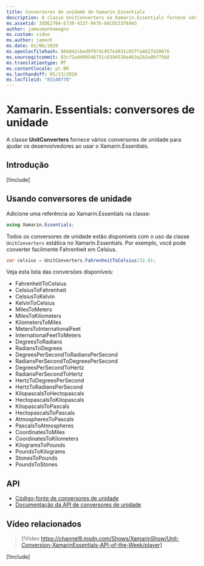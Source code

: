 ```yaml
---
title: Conversores de unidade do Xamarin.Essentials
description: A classe UnitConverters no Xamarin.Essentials fornece vários conversores de unidade para ajudar os desenvolvedores ao usar o Xamarin.Essentials.
ms.assetid: 35DE2704-E730-4337-9476-66CD53376943
author: jamesmontemagno
ms.custom: video
ms.author: jamont
ms.date: 01/06/2020
ms.openlocfilehash: 866842cbed9f97dc957e3631c037fa8d27d20076
ms.sourcegitcommit: 83cf2a4d99546751c6394510a463a2b2a8bf75b8
ms.translationtype: MT
ms.contentlocale: pt-BR
ms.lasthandoff: 05/13/2020
ms.locfileid: "83149778"
---
```

# <a name="xamarinessentials-unit-converters"></a>Xamarin. Essentials: conversores de unidade

A classe **UnitConverters** fornece vários conversores de unidade para ajudar os desenvolvedores ao usar o Xamarin.Essentials.

## <a name="get-started"></a>Introdução

[!include[](~/essentials/includes/get-started.md)]

## <a name="using-unit-converters"></a>Usando conversores de unidade

Adicione uma referência ao Xamarin.Essentials na classe:

```csharp
using Xamarin.Essentials;
```

Todos os conversores de unidade estão disponíveis com o uso da classe `UnitConverters` estática no Xamarin.Essentials. Por exemplo, você pode converter facilmente Fahrenheit em Celsius.

```csharp
var celsius = UnitConverters.FahrenheitToCelsius(32.0);
```

Veja esta lista das conversões disponíveis:

- FahrenheitToCelsius
- CelsiusToFahrenheit
- CelsiusToKelvin
- KelvinToCelsius
- MilesToMeters
- MilesToKilometers
- KilometersToMiles
- MetersToInternationalFeet
- InternationalFeetToMeters
- DegreesToRadians
- RadiansToDegrees
- DegreesPerSecondToRadiansPerSecond
- RadiansPerSecondToDegreesPerSecond
- DegreesPerSecondToHertz
- RadiansPerSecondToHertz
- HertzToDegreesPerSecond
- HertzToRadiansPerSecond
- KilopascalsToHectopascals
- HectopascalsToKilopascals
- KilopascalsToPascals
- HectopascalsToPascals
- AtmospheresToPascals
- PascalsToAtmospheres
- CoordinatesToMiles
- CoordinatesToKilometers
- KilogramsToPounds
- PoundsToKilograms
- StonesToPounds
- PoundsToStones

## <a name="api"></a>API

- [Código-fonte de conversores de unidade](https://github.com/xamarin/Essentials/tree/master/Xamarin.Essentials/Types/UnitConverters.shared.cs)
- [Documentação da API de conversores de unidade](xref:Xamarin.Essentials.UnitConverters)

## <a name="related-video"></a>Vídeo relacionados

> [!Video https://channel9.msdn.com/Shows/XamarinShow/Unit-Conversion-XamarinEssentials-API-of-the-Week/player]

[!include[](~/essentials/includes/xamarin-show-essentials.md)]
